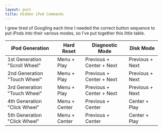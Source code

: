 ```yaml
---
layout: post
title: Hidden iPod Commands
---
```

I grew tired of Googling each time I needed the correct button sequence to put iPods into their various modes, so I've put together this little table.

| iPod Generation               | Hard Reset    | Diagnostic Mode          | Disk Mode       |
|-------------------------------|---------------|--------------------------|-----------------|
| 1st Generation "Scroll Wheel" | Menu + Play   | Previous + Center + Next | Previous + Next |
| 2nd Generation "Touch Wheel"  | Menu + Play   | Previous + Center + Next | Previous + Next |
| 3rd Generation "Touch Wheel"  | Menu + Play   | Previous + Center + Next | Previous + Next |
| 4th Generation "Click Wheel"  | Menu + Center | Previous + Center        | Center + Play   |
| 5th Generation "Click Wheel"  | Menu + Center | Previous + Center        | Center + Play   |

